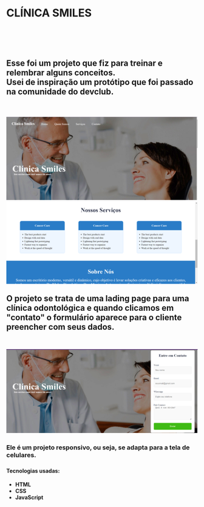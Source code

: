 <h1>CLÍNICA SMILES<h1>
<br>  
<h2>Esse foi um projeto que fiz para treinar e relembrar alguns conceitos.<br>
  Usei de inspiração um protótipo que foi passado na comunidade do devclub.<h2> 
<br>
<img src="https://github.com/Nsalex18/LP-Odontologia/blob/master/assets/2023-05-25.png?raw=true" width="700px">  
<img src="https://github.com/Nsalex18/LP-Odontologia/blob/master/assets/2023-05-25%20(1).png?raw=true" width="700px">  
<br> 
<p> O projeto se trata de uma lading page para uma clínica odontológica e quando clicamos em "contato" o formulário aparece para o cliente preencher com seus dados.<p>
<br>
<img src="https://github.com/Nsalex18/LP-Odontologia/blob/master/assets/2023-05-25%20(2).png?raw=true" width="700px">
<br>
<h3>Ele é um projeto responsivo, ou seja, se adapta para a tela de celulares.<h3>
<h4>Tecnologias usadas:<h4>
  <ul>
    <li>HTML<li>
     CSS 
     <li>JavaScript
  <ul>
    

